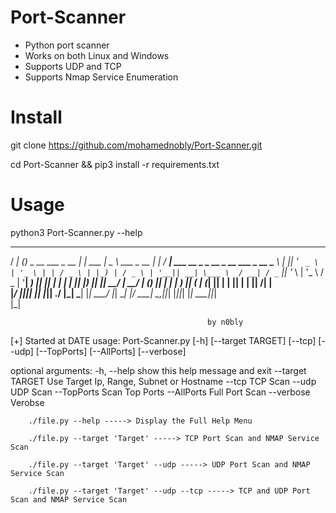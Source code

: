 # Port-Scanner
- Python port scanner 
- Works on both Linux and Windows 
- Supports UDP and TCP 
- Supports Nmap Service Enumeration 
# Install 
git clone https://github.com/mohamednobly/Port-Scanner.git


cd Port-Scanner && pip3 install -r requirements.txt
# Usage 
python3 Port-Scanner.py --help 



____   _                    _         ____                _     ____                                         
/ ___| (_) _ __ ___   _ __  | |  ___  |  _ \   ___   _ __ | |_  / ___|   ___   __ _  _ __   _ __    ___  _ __ 
\___ \ | || '_ ` _ \ | '_ \ | | / _ \ | |_) | / _ \ | '__|| __| \___ \  / __| / _` || '_ \ | '_ \  / _ \| '__|
 ___) || || | | | | || |_) || ||  __/ |  __/ | (_) || |   | |_   ___) || (__ | (_| || | | || | | ||  __/| |   
|____/ |_||_| |_| |_|| .__/ |_| \___| |_|     \___/ |_|    \__| |____/  \___| \__,_||_| |_||_| |_| \___||_|   
                     |_|                                                                                      

                                                by n0bly
[+] Started at DATE
usage: Port-Scanner.py [-h] [--target TARGET] [--tcp] [--udp] [--TopPorts] [--AllPorts] [--verbose]

optional arguments:
  -h, --help       show this help message and exit
  --target TARGET  Use Target Ip, Range, Subnet or Hostname
  --tcp            TCP Scan
  --udp            UDP Scan
  --TopPorts       Scan Top Ports
  --AllPorts       Full Port Scan
  --verbose        Verobse

 
        ./file.py --help -----> Display the Full Help Menu 

        ./file.py --target 'Target' -----> TCP Port Scan and NMAP Service Scan 

        ./file.py --target 'Target' --udp -----> UDP Port Scan and NMAP Service Scan 

        ./file.py --target 'Target' --udp --tcp -----> TCP and UDP Port Scan and NMAP Service Scan 


                                                                                        
